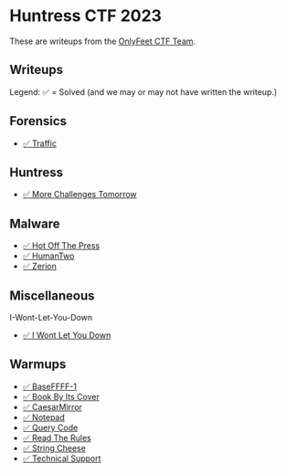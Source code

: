 # Huntress CTF 2023

These are writeups from the [OnlyFeet CTF Team](https://ctftime.org/team/144644).

## Writeups

Legend: ✅ = Solved (and we may or may not have written the writeup.)

## Forensics

- [✅ Traffic](./forensics/Traffic/README.md)

## Huntress

- [✅ More Challenges Tomorrow](./huntress/More-Challenges-Tomorrow/README.md)

## Malware

- [✅ Hot Off The Press](./malware/Hot-Off-The-Press/README.md)
- [✅ HumanTwo](./malware/HumanTwo/README.md)
- [✅ Zerion](./malware/Zerion/README.md)

## Miscellaneous

I-Wont-Let-You-Down

- [✅ I Wont Let You Down](./miscellaneous/I-Wont-Let-You-Down/README.md)

## Warmups

- [✅ BaseFFFF-1](./warmups/BaseFFFF-1/README.md)
- [✅ Book By Its Cover](./warmups/Book-By-Its-Cover/README.md)
- [✅ CaesarMirror](./warmups/CaesarMirror/README.md)
- [✅ Notepad](./warmups/Notepad/README.md)
- [✅ Query Code](./warmups/Query-Code/README.md)
- [✅ Read The Rules](./warmups/Read-The-Rules/README.md)
- [✅ String Cheese](./warmups/String-Cheese/README.md)
- [✅ Technical Support](./warmups/Technical-Support/README.md)
